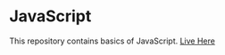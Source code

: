 # JavaScript
This repository contains basics of JavaScript. 
<a href="https://https://meet2960.github.io/JavaScript/Alarm" target="_blank" rel="noopener noreferrer">Live Here</a>
